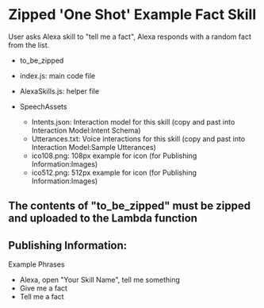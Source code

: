 # Zipped 'One Shot' Example Fact Skill <a id="title">

User asks Alexa skill to "tell me a fact", Alexa responds with a random fact from the list.

 * to_be_zipped
  * index.js: main code file
  * AlexaSkills.js: helper file

* SpeechAssets
    * Intents.json: Interaction model for this skill (copy and past into Interaction Model:Intent Schema)
    * Utterances.txt: Voice interactions for this skill (copy and past into Interaction Model:Sample Utterances)
    * ico108.png: 108px example for icon (for Publishing Information:Images)
    * ico512.png: 512px example for icon (for Publishing Information:Images)


## The contents of "to_be_zipped" must be zipped and uploaded to the Lambda function


## Publishing Information:
Example Phrases
 * Alexa, open "Your Skill Name", tell me something
 * Give me a fact
 * Tell me a fact


